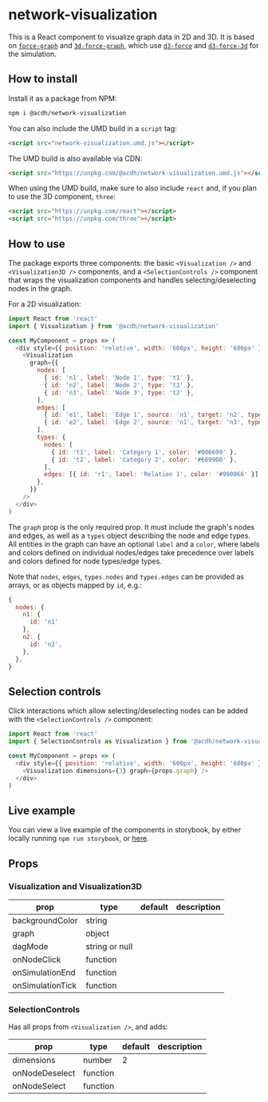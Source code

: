 # network-visualization

This is a React component to visualize graph data in 2D and 3D. It is based on
[`force-graph`](https://github.com/vasturiano/force-graph) and
[`3d-force-graph`](https://github.com/vasturiano/3d-force-graph), which use
[`d3-force`](https://github.com/d3/d3-force) and
[`d3-force-3d`](https://github.com/vasturiano/d3-force-3d) for the simulation.

## How to install

Install it as a package from NPM:

```sh
npm i @acdh/network-visualization
```

You can also include the UMD build in a `script` tag:

```html
<script src="network-visualization.umd.js"></script>
```

The UMD build is also available via CDN:

```html
<script src="https://unpkg.com/@acdh/network-visualization.umd.js"></script>
```

When using the UMD build, make sure to also include `react` and, if you plan to
use the 3D component, `three`:

```html
<script src="https://unpkg.com/react"></script>
<script src="https://unpkg.com/three"></script>
```

## How to use

The package exports three components: the basic `<Visualization />` and
`<Visualization3D />` components, and a `<SelectionControls />` component that
wraps the visualization components and handles selecting/deselecting nodes in
the graph.

For a 2D visualization:

```js
import React from 'react'
import { Visualization } from '@acdh/network-visualization'

const MyComponent = props => (
  <div style={{ position: 'relative', width: '600px', height: '600px' }}>
    <Visualization
      graph={{
        nodes: [
          { id: 'n1', label: 'Node 1', type: 't1' },
          { id: 'n2', label: 'Node 2', type: 't2' },
          { id: 'n3', label: 'Node 3', type: 't2' },
        ],
        edges: [
          { id: 'e1', label: 'Edge 1', source: 'n1', target: 'n2', type: 'r1' },
          { id: 'e2', label: 'Edge 2', source: 'n1', target: 'n3', type: 'r1' },
        ],
        types: {
          nodes: [
            { id: 't1', label: 'Category 1', color: '#006699' },
            { id: 't2', label: 'Category 2', color: '#669900' },
          ],
          edges: [{ id: 'r1', label: 'Relation 1', color: '#990066' }],
        },
      }}
    />
  </div>
)
```

The `graph` prop is the only required prop. It must include the graph's nodes
and edges, as well as a `types` object describing the node and edge types. All
entities in the graph can have an optional `label` and a `color`, where labels
and colors defined on individual nodes/edges take precedence over labels and
colors defined for node types/edge types.

Note that `nodes`, `edges`, `types.nodes` and `types.edges` can be provided as
arrays, or as objects mapped by `id`, e.g.:

```js
{
  nodes: {
    n1: {
      id: 'n1'
    },
    n2: {
      id: 'n2',
    },
  },
}
```

## Selection controls

Click interactions which allow selecting/deselecting nodes can be added with the
`<SelectionControls />` component:

```js
import React from 'react'
import { SelectionControls as Visualization } from '@acdh/network-visualization'

const MyComponent = props => (
  <div style={{ position: 'relative', width: '600px', height: '600px' }}>
    <Visualization dimensions={3} graph={props.graph} />
  </div>
)
```

## Live example

You can view a live example of the components in storybook, by either locally
running `npm run storybook`, or
[here](https://acdh-network-visualization.netlify.com).

## Props

### Visualization and Visualization3D

| prop             | type           | default | description |
| ---------------- | -------------- | ------- | ----------- |
| backgroundColor  | string         |         |             |
| graph            | object         |         |             |
| dagMode          | string or null |         |             |
| onNodeClick      | function       |         |             |
| onSimulationEnd  | function       |         |             |
| onSimulationTick | function       |         |             |

### SelectionControls

Has all props from `<Visualization />`, and adds:

| prop           | type     | default | description |
| -------------- | -------- | ------- | ----------- |
| dimensions     | number   | 2       |             |
| onNodeDeselect | function |         |             |
| onNodeSelect   | function |         |             |
